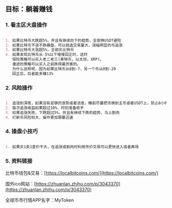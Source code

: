 ## 目标：躺着赚钱

### 1. 看主区大盘操作

```markdown

1. 如果比特币大跌超5%，并且有继续向下的趋势，全部换USDT避险
2. 如果比特币不涨不跌横盘，可以挑选交易量大，涨幅明显的币追涨
3. 如果比特币大涨超5%，全部买比特币
4. 如果发现比特币从-5%以下慢慢回正时，这时
   保险策略可以买入老二老三(莱特币，以太坊，XRP)。
   激进的策略可以买入之前跌得最厉害的。
   为什么这样呢，因为如果比特币从0到-7，另一个币从0到-20
   回正后，后者能多赚13%

```

### 2. 风险操作

```markdown

1. 追涨到深夜，如果没有足够的涨势或者消息，睡前尽量把币换到主币或者USDT上，防止8小时后行情变动太大
2. 每次追涨收益如果超过10%，时刻准备收手
3. 如果追涨失败，下跌超过5%，并且有继续下跌的趋势，马上割肉
4. 打新币风险较大，操作更加需要迅速

```

### 4. 操盘小技巧

```markdown

1. 如果买1卖1差价不大，在追涨或割肉时利用市价交易可以更快进入或者离场

```

### 5. 资料链接


比特币钱包&交易：[https://localbitcoins.com/](https://localbitcoins.com/)

国外ico网站：[https://zhuanlan.zhihu.com/p/3043370](https://zhuanlan.zhihu.com/p/3043370)

全球币市行情APP名字：MyToken

